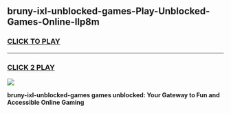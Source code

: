 
## bruny-ixl-unblocked-games-Play-Unblocked-Games-Online-llp8m
<h3>
<a href="https://premium76.site?title=bruny-ixl-unblocked-games&ref=25A">CLICK TO PLAY</a></h3>
<hr>

<h3>
<a href="https://premium76.site?title=bruny-ixl-unblocked-games&ref=25A">CLICK 2 PLAY</a>
  
</h3>

<a href="https://premium76.site?title=bruny-ixl-unblocked-games&ref=25A"><img src="https://clearcache.store/games.png"></a>


**bruny-ixl-unblocked-games games unblocked: Your Gateway to Fun and Accessible Online Gaming**
